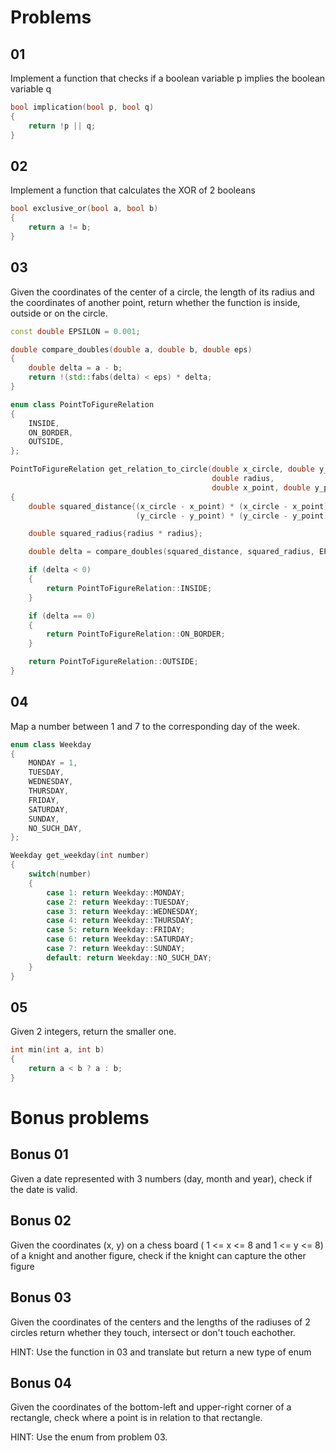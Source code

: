 # Problems

## 01

Implement a function that checks if a boolean variable p implies the boolean variable q

```c++
bool implication(bool p, bool q)
{
    return !p || q;
}
```

## 02

Implement a function that calculates the XOR of 2 booleans

```c++
bool exclusive_or(bool a, bool b)
{
    return a != b;
}
```

## 03

Given the coordinates of the center of a circle, the length of its radius and the coordinates of another point, return whether the function is inside, outside or on the circle.

```c++
const double EPSILON = 0.001;

double compare_doubles(double a, double b, double eps)
{
    double delta = a - b;
    return !(std::fabs(delta) < eps) * delta;
}

enum class PointToFigureRelation
{
    INSIDE,
    ON_BORDER,
    OUTSIDE,
};

PointToFigureRelation get_relation_to_circle(double x_circle, double y_circle,
                                             double radius,
                                             double x_point, double y_point)
{
    double squared_distance{(x_circle - x_point) * (x_circle - x_point) +
                            (y_circle - y_point) * (y_circle - y_point)};

    double squared_radius{radius * radius};

    double delta = compare_doubles(squared_distance, squared_radius, EPSILON);

    if (delta < 0)
    {
        return PointToFigureRelation::INSIDE;
    }

    if (delta == 0)
    {
        return PointToFigureRelation::ON_BORDER;
    }

    return PointToFigureRelation::OUTSIDE;
}
```

## 04

Map a number between 1 and 7 to the corresponding day of the week.

```c++
enum class Weekday
{
    MONDAY = 1,
    TUESDAY,
    WEDNESDAY,
    THURSDAY,
    FRIDAY,
    SATURDAY,
    SUNDAY,
    NO_SUCH_DAY,
};

Weekday get_weekday(int number)
{
    switch(number)
    {
        case 1: return Weekday::MONDAY;
        case 2: return Weekday::TUESDAY;
        case 3: return Weekday::WEDNESDAY;
        case 4: return Weekday::THURSDAY;
        case 5: return Weekday::FRIDAY;
        case 6: return Weekday::SATURDAY;
        case 7: return Weekday::SUNDAY;
        default: return Weekday::NO_SUCH_DAY;
    }
}
```

## 05

Given 2 integers, return the smaller one.

```c++
int min(int a, int b)
{
    return a < b ? a : b;
}
```

# Bonus problems

## Bonus 01

Given a date represented with 3 numbers (day, month and year), check if the date is valid.

## Bonus 02

Given the coordinates (x, y) on a chess board ( 1 <= x <= 8 and 1 <= y <= 8) of a knight and another figure, check if the knight can capture the other figure

## Bonus 03

Given the coordinates of the centers and the lengths of the radiuses of 2 circles return whether they touch, intersect or don't touch eachother.

HINT: Use the function in 03 and translate but return a new type of enum

## Bonus 04

Given the coordinates of the bottom-left and upper-right corner of a rectangle, check where a point is in relation to that rectangle.

HINT: Use the enum from problem 03.
